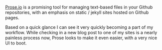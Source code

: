<a href="http://prose.io/">Prose.io</a> is a promising tool for managing text-based files in your Github repositories, with an emphasis on static / jekyll sites hosted on Github pages.

Based on a quick glance I can see it very quickly becoming a part of my workflow. While checking in a new blog post to one of my sites is a nearly painless process now, Prose looks to make it even easier, with a very nice UI to boot.